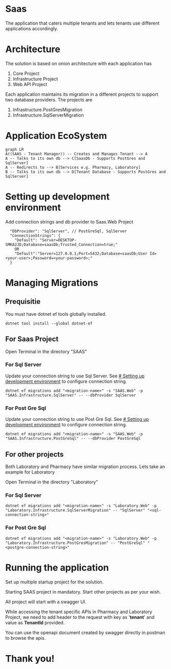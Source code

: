 # Saas

The application that caters multiple tenants and lets tenants use different applications accordingly.

# Architecture

The solution is based on onion architecture with each application has 
1. Core Project
2. Infrastructure Project
3. Web API Project

Each application maintains its migration in a different projects to support two database providers. The projects are
1. Infrastructure.PostGresMigration
2. Infrastructure.SqlServerMigration

# Application EcoSystem

```mermaid
graph LR
A((SAAS - Tenant Manager)) -- Creates and Manages Tenant --> A
A -- Talks to its own db --> C[SaasDb - Supports PostGres and SqlServer]
A -- Redirects to --> B[Services e.g. Pharmacy, Laboratory]
B -- Talks to its own db --> D[Tenant Database - Supports PostGres and SqlServer]
```

# Setting up development environment

Add connection strings and db provider to Saas.Web Project

```
  "DbProvider": "SqlServer", // PostGreSql, SqlServer
  "ConnectionStrings": {
    "Default": "Server=DESKTOP-SMKA2JD;Database=saasDb;Trusted_Connection=true;"
    OR
    "Default":"Server=127.0.0.1;Port=5432;Database=saasDb;User Id=<your-user>;Password=<your-password>;"
  }
```

# Managing Migrations
## Prequisitie
You must have dotnet ef tools globally installed.

```
dotnet tool install --global dotnet-ef
```

## For Saas Project

Open Terminal in the directory "SAAS"

### For Sql Server
Update your connection string to use Sql Server.
See [# Setting up development environment](#Setting%20up%20development%20environment) to configure connection string.
```
dotnet ef migrations add "<migration-name>" -s "SAAS.Web" -p "SAAS.Infrastructure.SqlServer" -- --dbProvider SqlServer
```
### For Post Gre Sql
Update your connection string to use Post Gre Sql.
See [# Setting up development environment](#Setting%20up%20development%20environment) to configure connection string.
```
dotnet ef migrations add "<migration-name>" -s "SAAS.Web" -p "SAAS.Infrastructure.PostGreSql" -- --dbProvider PostGreSql
```


## For other projects

Both Laboratory and Pharmacy have similar migration process.
Lets take an example for Laboratory


Open Terminal in the directory "Laboratory"


### For Sql Server
```
dotnet ef migrations add "<migration-name>" -s "Laboratory.Web" -p "Laboratory.Infrastructure.SqlServerMigration" -- "SqlServer" "<sql-connection-string>"
```

### For Post Gre Sql
```
dotnet ef migrations add "<migration-name>" -s "Laboratory.Web" -p "Laboratory.Infrastructure.PostGresMigration" -- "PostGreSql" "<postgre-connection-string>"
```


# Running the application

Set up multiple startup project for the solution.

Starting SAAS project in mandatory.
Start other projects as per your wish.

All project will start with a swagger UI.

While accessing the tenant specific APIs in Pharmacy and Laboratory Project,
we need to add header to the request with key as '**tenant**' and value as **TenantId** provided.

You can use the openapi document created by swagger directly in postman to browse the apis.


# Thank you!


